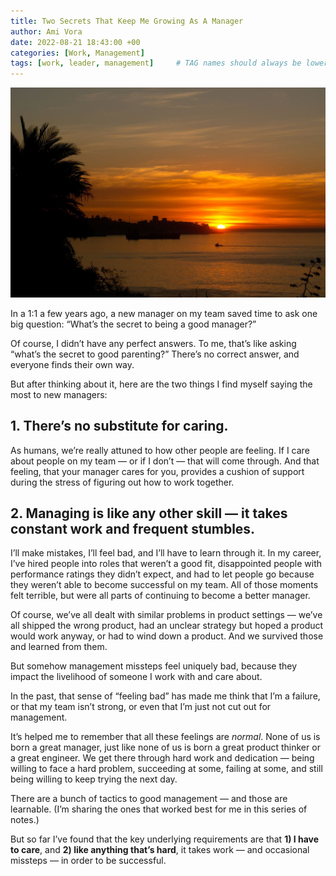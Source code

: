 ```yaml
---
title: Two Secrets That Keep Me Growing As A Manager
author: Ami Vora 
date: 2022-08-21 18:43:00 +00
categories: [Work, Management]
tags: [work, leader, management]     # TAG names should always be lowercase
---
```


![leader-manager](/assets/img/full-year.jpg)

In a 1:1 a few years ago, a new manager on my team saved time to ask one big question: “What’s the secret to being a good manager?”

Of course, I didn’t have any perfect answers. To me, that’s like asking “what’s the secret to good parenting?” There’s no correct answer, and everyone finds their own way.

But after thinking about it, here are the two things I find myself saying the most to new managers:

## 1. There’s no substitute for caring.

As humans, we’re really attuned to how other people are feeling. If I care about people on my team — or if I don’t — that will come through. And that feeling, that your manager cares for you, provides a cushion of support during the stress of figuring out how to work together.

## 2. Managing is like any other skill — it takes constant work and frequent stumbles.

I’ll make mistakes, I’ll feel bad, and I’ll have to learn through it. In my career, I’ve hired people into roles that weren’t a good fit, disappointed people with performance ratings they didn’t expect, and had to let people go because they weren’t able to become successful on my team. All of those moments felt terrible, but were all parts of continuing to become a better manager.

Of course, we’ve all dealt with similar problems in product settings — we’ve all shipped the wrong product, had an unclear strategy but hoped a product would work anyway, or had to wind down a product. And we survived those and learned from them.  

But somehow management missteps feel uniquely bad, because they impact the livelihood of someone I work with and care about.

In the past, that sense of “feeling bad” has made me think that I’m a failure, or that my team isn’t strong, or even that I’m just not cut out for management.

It’s helped me to remember that all these feelings are *normal*. None of us is born a great manager, just like none of us is born a great product thinker or a great engineer. We get there through hard work and dedication — being willing to face a hard problem, succeeding at some, failing at some, and still being willing to keep trying the next day.

There are a bunch of tactics to good management — and those are learnable. (I’m sharing the ones that worked best for me in this series of notes.)  

But so far I’ve found that the key underlying requirements are that **1) I have to care**, and **2) like anything that’s hard**, it takes work — and occasional missteps — in order to be successful.
